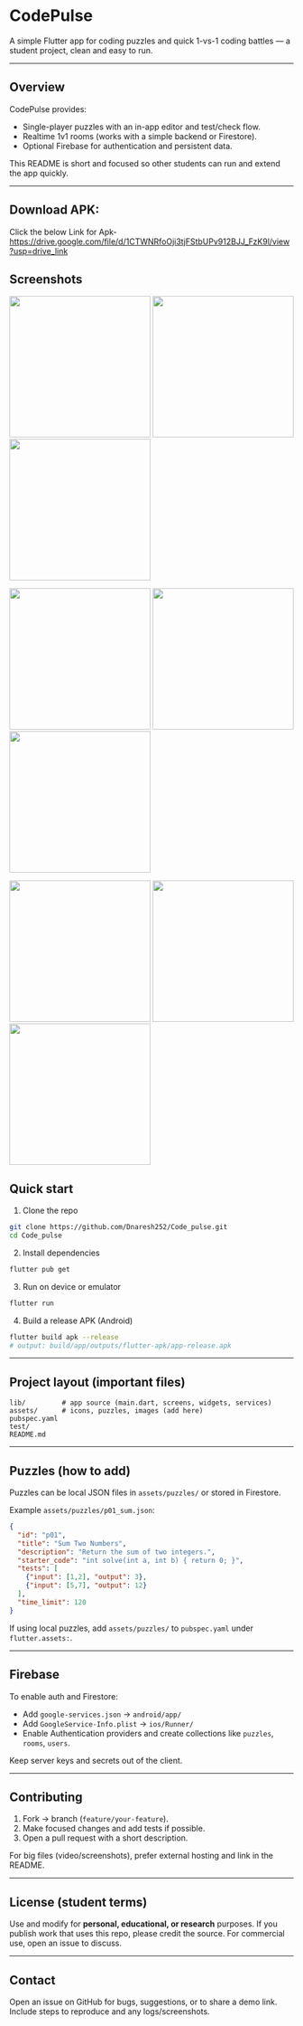 # CodePulse

A simple Flutter app for coding puzzles and quick 1-vs-1 coding battles — a student project, clean and easy to run.

---

## Overview

CodePulse provides:

* Single-player puzzles with an in-app editor and test/check flow.
* Realtime 1v1 rooms (works with a simple backend or Firestore).
* Optional Firebase for authentication and persistent data.

This README is short and focused so other students can run and extend the app quickly.

---
## Download APK:
Click the below Link for Apk-
https://drive.google.com/file/d/1CTWNRfoOji3tjFStbUPv912BJJ_FzK9l/view?usp=drive_link    
## Screenshots

<p float="left"> <img src="https://github.com/user-attachments/assets/4645fa10-b814-4a9c-b483-c496a1a06deb" width="250" /> <img src="https://github.com/user-attachments/assets/7e586141-6c02-4631-b9ee-d05056f7e5f8" width="250" /> <img src="https://github.com/user-attachments/assets/4ef9108a-ce17-439e-8873-2cfbd1d61243" width="250" /> </p> <p float="left"> <img src="https://github.com/user-attachments/assets/86b55364-1218-4364-9f3d-f23a32c12be9" width="250" /> <img src="https://github.com/user-attachments/assets/d538de06-bbb7-4258-8251-249eeeb2bcb7" width="250" /> <img src="https://github.com/user-attachments/assets/edfedbef-6e94-4394-8d39-60a7e0940de5" width="250" /> </p> <p float="left"> <img src="https://github.com/user-attachments/assets/f0fabea1-3283-453c-99f6-10caaf45815f" width="250" /> <img src="https://github.com/user-attachments/assets/cc211818-4654-47b8-95ff-b4c2af634347" width="250" /> <img src="https://github.com/user-attachments/assets/5b11ff19-f005-4be1-9e31-3d7546e46820" width="250" /> </p>

## Quick start

1. Clone the repo

```bash
git clone https://github.com/Dnaresh252/Code_pulse.git
cd Code_pulse
```

2. Install dependencies

```bash
flutter pub get
```

3. Run on device or emulator

```bash
flutter run
```

4. Build a release APK (Android)

```bash
flutter build apk --release
# output: build/app/outputs/flutter-apk/app-release.apk
```

---

## Project layout (important files)

```
lib/         # app source (main.dart, screens, widgets, services)
assets/      # icons, puzzles, images (add here)
pubspec.yaml
test/
README.md
```

---

## Puzzles (how to add)

Puzzles can be local JSON files in `assets/puzzles/` or stored in Firestore.

Example `assets/puzzles/p01_sum.json`:

```json
{
  "id": "p01",
  "title": "Sum Two Numbers",
  "description": "Return the sum of two integers.",
  "starter_code": "int solve(int a, int b) { return 0; }",
  "tests": [
    {"input": [1,2], "output": 3},
    {"input": [5,7], "output": 12}
  ],
  "time_limit": 120
}
```

If using local puzzles, add `assets/puzzles/` to `pubspec.yaml` under `flutter.assets:`.

---

## Firebase 

To enable auth and Firestore:

* Add `google-services.json` → `android/app/`
* Add `GoogleService-Info.plist` → `ios/Runner/`
* Enable Authentication providers and create collections like `puzzles`, `rooms`, `users`.

Keep server keys and secrets out of the client.

---

## Contributing

1. Fork → branch (`feature/your-feature`).
2. Make focused changes and add tests if possible.
3. Open a pull request with a short description.

For big files (video/screenshots), prefer external hosting and link in the README.

---

## License (student terms)

Use and modify for **personal, educational, or research** purposes. If you publish work that uses this repo, please credit the source. For commercial use, open an issue to discuss.

---

## Contact

Open an issue on GitHub for bugs, suggestions, or to share a demo link. Include steps to reproduce and any logs/screenshots.




